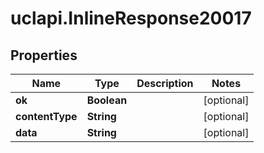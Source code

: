 # uclapi.InlineResponse20017

## Properties

Name | Type | Description | Notes
------------ | ------------- | ------------- | -------------
**ok** | **Boolean** |  | [optional] 
**contentType** | **String** |  | [optional] 
**data** | **String** |  | [optional] 


